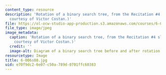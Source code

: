 ```yaml
---
content_type: resource
description: 'Rotation of a binary search tree, from the Recitation #4 slides. (Figure
  courtesy of Victor Costan.)'
file: https://ol-ocw-studio-app-production.s3.amazonaws.com/courses/6-006-introduction-to-algorithms-spring-2008/e70f9dc26e07c50a789d0701ffc60383_6-006s08.jpg
file_type: image/jpeg
image_metadata:
  caption: 'Rotation of a binary search tree, from the Recitation #4 slides. (Figure
    courtesy of Victor Costan.)'
  credit: ''
  image-alt: Diagram of a binary search tree before and after rotation.
resourcetype: Image
title: 6-006s08.jpg
uid: e70f9dc2-6e07-c50a-789d-0701ffc60383
---
```

